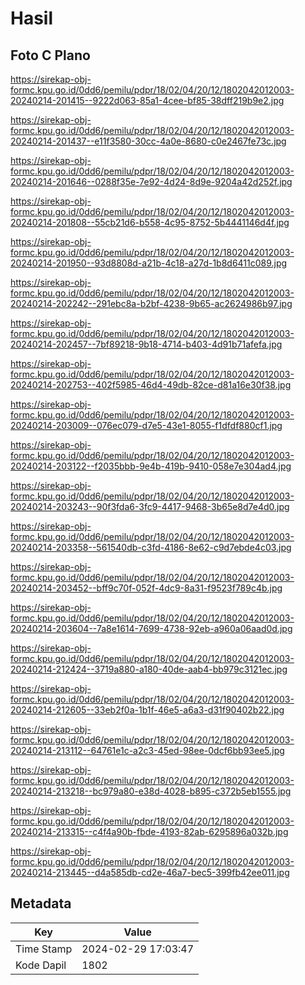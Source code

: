 # Hasil

## Foto C Plano

https://sirekap-obj-formc.kpu.go.id/0dd6/pemilu/pdpr/18/02/04/20/12/1802042012003-20240214-201415--9222d063-85a1-4cee-bf85-38dff219b9e2.jpg

https://sirekap-obj-formc.kpu.go.id/0dd6/pemilu/pdpr/18/02/04/20/12/1802042012003-20240214-201437--e11f3580-30cc-4a0e-8680-c0e2467fe73c.jpg

https://sirekap-obj-formc.kpu.go.id/0dd6/pemilu/pdpr/18/02/04/20/12/1802042012003-20240214-201646--0288f35e-7e92-4d24-8d9e-9204a42d252f.jpg

https://sirekap-obj-formc.kpu.go.id/0dd6/pemilu/pdpr/18/02/04/20/12/1802042012003-20240214-201808--55cb21d6-b558-4c95-8752-5b4441146d4f.jpg

https://sirekap-obj-formc.kpu.go.id/0dd6/pemilu/pdpr/18/02/04/20/12/1802042012003-20240214-201950--93d8808d-a21b-4c18-a27d-1b8d6411c089.jpg

https://sirekap-obj-formc.kpu.go.id/0dd6/pemilu/pdpr/18/02/04/20/12/1802042012003-20240214-202242--291ebc8a-b2bf-4238-9b65-ac2624986b97.jpg

https://sirekap-obj-formc.kpu.go.id/0dd6/pemilu/pdpr/18/02/04/20/12/1802042012003-20240214-202457--7bf89218-9b18-4714-b403-4d91b71afefa.jpg

https://sirekap-obj-formc.kpu.go.id/0dd6/pemilu/pdpr/18/02/04/20/12/1802042012003-20240214-202753--402f5985-46d4-49db-82ce-d81a16e30f38.jpg

https://sirekap-obj-formc.kpu.go.id/0dd6/pemilu/pdpr/18/02/04/20/12/1802042012003-20240214-203009--076ec079-d7e5-43e1-8055-f1dfdf880cf1.jpg

https://sirekap-obj-formc.kpu.go.id/0dd6/pemilu/pdpr/18/02/04/20/12/1802042012003-20240214-203122--f2035bbb-9e4b-419b-9410-058e7e304ad4.jpg

https://sirekap-obj-formc.kpu.go.id/0dd6/pemilu/pdpr/18/02/04/20/12/1802042012003-20240214-203243--90f3fda6-3fc9-4417-9468-3b65e8d7e4d0.jpg

https://sirekap-obj-formc.kpu.go.id/0dd6/pemilu/pdpr/18/02/04/20/12/1802042012003-20240214-203358--561540db-c3fd-4186-8e62-c9d7ebde4c03.jpg

https://sirekap-obj-formc.kpu.go.id/0dd6/pemilu/pdpr/18/02/04/20/12/1802042012003-20240214-203452--bff9c70f-052f-4dc9-8a31-f9523f789c4b.jpg

https://sirekap-obj-formc.kpu.go.id/0dd6/pemilu/pdpr/18/02/04/20/12/1802042012003-20240214-203604--7a8e1614-7699-4738-92eb-a960a06aad0d.jpg

https://sirekap-obj-formc.kpu.go.id/0dd6/pemilu/pdpr/18/02/04/20/12/1802042012003-20240214-212424--3719a880-a180-40de-aab4-bb979c3121ec.jpg

https://sirekap-obj-formc.kpu.go.id/0dd6/pemilu/pdpr/18/02/04/20/12/1802042012003-20240214-212605--33eb2f0a-1b1f-46e5-a6a3-d31f90402b22.jpg

https://sirekap-obj-formc.kpu.go.id/0dd6/pemilu/pdpr/18/02/04/20/12/1802042012003-20240214-213112--64761e1c-a2c3-45ed-98ee-0dcf6bb93ee5.jpg

https://sirekap-obj-formc.kpu.go.id/0dd6/pemilu/pdpr/18/02/04/20/12/1802042012003-20240214-213218--bc979a80-e38d-4028-b895-c372b5eb1555.jpg

https://sirekap-obj-formc.kpu.go.id/0dd6/pemilu/pdpr/18/02/04/20/12/1802042012003-20240214-213315--c4f4a90b-fbde-4193-82ab-6295896a032b.jpg

https://sirekap-obj-formc.kpu.go.id/0dd6/pemilu/pdpr/18/02/04/20/12/1802042012003-20240214-213445--d4a585db-cd2e-46a7-bec5-399fb42ee011.jpg


## Metadata

| Key        | Value               |
| ---------- | ------------------- |
| Time Stamp | 2024-02-29 17:03:47 |
| Kode Dapil | 1802                |



